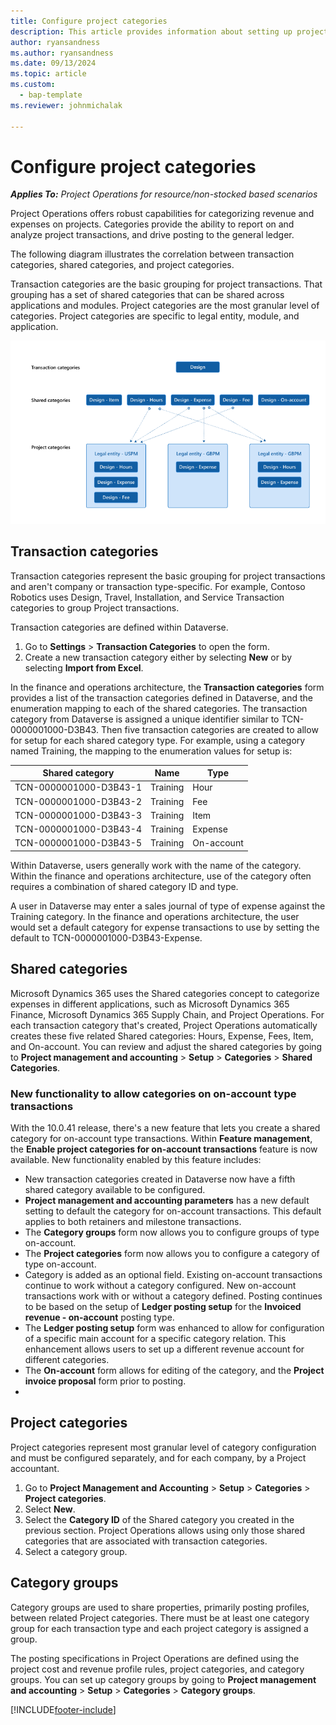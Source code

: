 ```yaml
---
title: Configure project categories
description: This article provides information about setting up project categories.
author: ryansandness
ms.author: ryansandness
ms.date: 09/13/2024
ms.topic: article
ms.custom: 
  - bap-template
ms.reviewer: johnmichalak

---
```


# Configure project categories

_**Applies To:** Project Operations for resource/non-stocked based scenarios_

Project Operations offers robust capabilities for categorizing revenue and expenses on projects. Categories provide the ability to report on and analyze project transactions, and drive posting to the general ledger.

The following diagram illustrates the correlation between transaction categories, shared categories, and project categories.

Transaction categories are the basic grouping for project transactions. That grouping has a set of shared categories that can be shared across applications and modules. Project categories are the most granular level of categories. Project categories are specific to legal entity, module, and application.

![Correlation between transaction categories, shared categories, and project categories.](media/project-categories.png)

## Transaction categories

Transaction categories represent the basic grouping for project transactions and aren't company or transaction type-specific. For example, Contoso Robotics uses Design, Travel, Installation, and Service Transaction categories to group Project transactions.

Transaction categories are defined within Dataverse.
1. Go to **Settings** \> **Transaction Categories** to open the form. 
2. Create a new transaction category either by selecting **New** or by selecting **Import from Excel**.

In the finance and operations architecture, the **Transaction categories** form provides a list of the transaction categories defined in Dataverse, and the enumeration mapping to each of the shared categories. The transaction category from Dataverse is assigned a unique identifier similar to TCN-0000001000-D3B43. Then five transaction categories are created to allow for setup for each shared category type. For example, using a category named Training, the mapping to the enumeration values for setup is:

| Shared category        | Name | Type |
|------------------------|------|------|
| TCN-0000001000-D3B43-1 | Training | Hour |
| TCN-0000001000-D3B43-2 | Training | Fee |
| TCN-0000001000-D3B43-3 | Training | Item |
| TCN-0000001000-D3B43-4 | Training | Expense |
| TCN-0000001000-D3B43-5 | Training | On-account |

Within Dataverse, users generally work with the name of the category. Within the finance and operations architecture, use of the category often requires a combination of shared category ID and type.

A user in Dataverse may enter a sales journal of type of expense against the Training category. In the finance and operations architecture, the user would set a default category for expense transactions to use by setting the default to TCN-0000001000-D3B43-Expense.


## Shared categories

Microsoft Dynamics 365 uses the Shared categories concept to categorize expenses in different applications, such as Microsoft Dynamics 365 Finance, Microsoft Dynamics 365 Supply Chain, and Project Operations. For each transaction category that's created, Project Operations automatically creates these five related Shared categories: Hours, Expense, Fees, Item, and On-account. You can review and adjust the shared categories by going to **Project management and accounting** \> **Setup** \> **Categories** \> **Shared Categories**.

### New functionality to allow categories on on-account type transactions

With the 10.0.41 release, there's a new feature that lets you create a shared category for on-account type transactions. Within **Feature management**, the **Enable project categories for on-account transactions** feature is now available. New functionality enabled by this feature includes:

- New transaction categories created in Dataverse now have a fifth shared category available to be configured.
- **Project management and accounting parameters** has a new default setting to default the category for on-account transactions. This default applies to both retainers and milestone transactions.
- The **Category groups** form now allows you to configure groups of type on-account. 
- The **Project categories** form now allows you to configure a category of type on-account.
- Category is added as an optional field. Existing on-account transactions continue to work without a category configured. New on-account transactions work with or without a category defined. Posting continues to be based on the setup of **Ledger posting setup** for the **Invoiced revenue - on-account** posting type.
- The **Ledger posting setup** form was enhanced to allow for configuration of a specific main account for a specific category relation. This enhancement allows users to set up a different revenue account for different categories.
- The **On-account** form allows for editing of the category, and the **Project invoice proposal** form prior to posting.
- 
## Project categories

Project categories represent most granular level of category configuration and must be configured separately, and for each company, by a Project accountant.

1. Go to **Project Management and Accounting** \> **Setup** \> **Categories** \> **Project categories**.
2. Select **New**.
3. Select the **Category ID** of the Shared category you created in the previous section. Project Operations allows using only those shared categories that are associated with transaction categories.
4. Select a category group.
 


## Category groups

Category groups are used to share properties, primarily posting profiles, between related Project categories. There must be at least one category group for each transaction type and each project category is assigned a group.

The posting specifications in Project Operations are defined using the project cost and revenue profile rules, project categories, and category groups. You can set up category groups by going to **Project management and accounting** \> **Setup** \> **Categories** \> **Category groups**.


[!INCLUDE[footer-include](../includes/footer-banner.md)]
